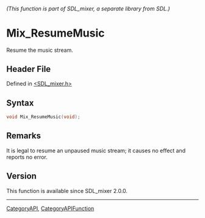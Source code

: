 ###### (This function is part of SDL_mixer, a separate library from SDL.)
# Mix_ResumeMusic

Resume the music stream.

## Header File

Defined in [<SDL_mixer.h>](https://github.com/libsdl-org/SDL_mixer/blob/SDL2/include/SDL_mixer.h)

## Syntax

```c
void Mix_ResumeMusic(void);
```

## Remarks

It is legal to resume an unpaused music stream; it causes no effect and
reports no error.

## Version

This function is available since SDL_mixer 2.0.0.

----
[CategoryAPI](CategoryAPI), [CategoryAPIFunction](CategoryAPIFunction)

